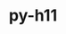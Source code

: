 ---
title: "py-h11"
layout: cache
categories: [package, develop]
meta: {"compilers": ["none"], "num_specs": 37, "num_specs_by_stack": {"data-vis-sdk": 4, "e4s": 6, "e4s-neoverse-v2": 4, "root": 37}, "oss": ["ubuntu20.04", "ubuntu22.04"], "platforms": ["linux"], "stacks": ["data-vis-sdk", "e4s", "e4s-neoverse-v2", "root"], "targets": ["neoverse_v2", "x86_64_v3"], "versions": ["0.13.0", "0.16.0"]}
spec_details: [{"compiler": "none", "hash": "4wlfq35rrucgdb5s7akw3h43f2zfzqbd", "os": "ubuntu20.04", "platform": "linux", "size": "-", "stacks": ["data-vis-sdk", "root"], "target": "x86_64_v3", "variants": ["build_system=python_pip"], "versions": ["0.16.0"]}, {"compiler": "none", "hash": "64rvqpsvjr7stken3tmyvphlwvknnm4x", "os": "ubuntu20.04", "platform": "linux", "size": "-", "stacks": ["data-vis-sdk", "root"], "target": "x86_64_v3", "variants": ["build_system=python_pip"], "versions": ["0.16.0"]}, {"compiler": "none", "hash": "6updvo7e65robbmqtq6vdllsbmxxhdnh", "os": "ubuntu22.04", "platform": "linux", "size": "-", "stacks": ["root"], "target": "x86_64_v3", "variants": ["build_system=python_pip"], "versions": ["0.13.0"]}, {"compiler": "none", "hash": "7v423jrmkf2hra4apgvgbcslr4bijgmr", "os": "ubuntu22.04", "platform": "linux", "size": "-", "stacks": ["e4s", "root"], "target": "x86_64_v3", "variants": ["build_system=python_pip"], "versions": ["0.16.0"]}, {"compiler": "none", "hash": "7zshonou6u543zmkal7vvj4dvmwq4w3y", "os": "ubuntu22.04", "platform": "linux", "size": "-", "stacks": ["e4s", "root"], "target": "x86_64_v3", "variants": ["build_system=python_pip"], "versions": ["0.16.0"]}, {"compiler": "none", "hash": "bqgs3skmbpl5wowt2opz223sh7sfcqfr", "os": "ubuntu22.04", "platform": "linux", "size": "-", "stacks": ["e4s", "root"], "target": "x86_64_v3", "variants": ["build_system=python_pip"], "versions": ["0.16.0"]}, {"compiler": "none", "hash": "bxaqosj4rhoowea4l2i6ak5gzznhdz53", "os": "ubuntu22.04", "platform": "linux", "size": "-", "stacks": ["e4s", "root"], "target": "x86_64_v3", "variants": ["build_system=python_pip"], "versions": ["0.16.0"]}, {"compiler": "none", "hash": "dxela7iswe7t43zyzpcqw7m76etbwzug", "os": "ubuntu22.04", "platform": "linux", "size": "-", "stacks": ["root"], "target": "x86_64_v3", "variants": ["build_system=python_pip"], "versions": ["0.13.0"]}, {"compiler": "none", "hash": "fdoabyw3riuasteccftn3q5rirfvrsvy", "os": "ubuntu22.04", "platform": "linux", "size": "-", "stacks": ["root"], "target": "x86_64_v3", "variants": ["build_system=python_pip"], "versions": ["0.13.0"]}, {"compiler": "none", "hash": "fs6pbbircojyro5ljbek37znojx4dozf", "os": "ubuntu22.04", "platform": "linux", "size": "-", "stacks": ["root"], "target": "x86_64_v3", "variants": ["build_system=python_pip"], "versions": ["0.13.0"]}, {"compiler": "none", "hash": "fz2opuis5a7wg3xfjzr6fqkannglts3d", "os": "ubuntu22.04", "platform": "linux", "size": "-", "stacks": ["root"], "target": "x86_64_v3", "variants": ["build_system=python_pip"], "versions": ["0.13.0"]}, {"compiler": "none", "hash": "h77hv5zx35qmcgp3etjyhqt5omu4kgs2", "os": "ubuntu22.04", "platform": "linux", "size": "-", "stacks": ["root"], "target": "x86_64_v3", "variants": ["build_system=python_pip"], "versions": ["0.16.0"]}, {"compiler": "none", "hash": "iabnchw7fk4schfgqvh5qrefhx7jftnu", "os": "ubuntu22.04", "platform": "linux", "size": "-", "stacks": ["e4s", "root"], "target": "x86_64_v3", "variants": ["build_system=python_pip"], "versions": ["0.16.0"]}, {"compiler": "none", "hash": "jjrwn7qbe7ejldplhue5ka5qpmklngiw", "os": "ubuntu22.04", "platform": "linux", "size": "-", "stacks": ["root"], "target": "x86_64_v3", "variants": ["build_system=python_pip"], "versions": ["0.13.0"]}, {"compiler": "none", "hash": "jwedxi5t673gqbaaqv2xez4q642kyl5x", "os": "ubuntu22.04", "platform": "linux", "size": "-", "stacks": ["e4s", "root"], "target": "x86_64_v3", "variants": ["build_system=python_pip"], "versions": ["0.16.0"]}, {"compiler": "none", "hash": "kmz2zgumwwtshwivokcd5fophfmde4re", "os": "ubuntu22.04", "platform": "linux", "size": "-", "stacks": ["root"], "target": "x86_64_v3", "variants": ["build_system=python_pip"], "versions": ["0.13.0"]}, {"compiler": "none", "hash": "kulu2kohuy35xhktjlgzjoa77rdpmryv", "os": "ubuntu22.04", "platform": "linux", "size": "-", "stacks": ["root"], "target": "x86_64_v3", "variants": ["build_system=python_pip"], "versions": ["0.13.0"]}, {"compiler": "none", "hash": "lg4c3rnvrg44do34tjtofpkndfydswaq", "os": "ubuntu20.04", "platform": "linux", "size": "-", "stacks": ["data-vis-sdk", "root"], "target": "x86_64_v3", "variants": ["build_system=python_pip"], "versions": ["0.16.0"]}, {"compiler": "none", "hash": "mquu2wk4mlep44vvhmw7wjfym7l7nxpy", "os": "ubuntu20.04", "platform": "linux", "size": "-", "stacks": ["data-vis-sdk", "root"], "target": "x86_64_v3", "variants": ["build_system=python_pip"], "versions": ["0.16.0"]}, {"compiler": "none", "hash": "nhtci3nix4rtpujus36d7cmuwrjvupg7", "os": "ubuntu22.04", "platform": "linux", "size": "-", "stacks": ["root"], "target": "x86_64_v3", "variants": ["build_system=python_pip"], "versions": ["0.13.0"]}, {"compiler": "none", "hash": "np7bvs5njgu37ni73awaur2hzokgjl37", "os": "ubuntu22.04", "platform": "linux", "size": "-", "stacks": ["root"], "target": "x86_64_v3", "variants": ["build_system=python_pip"], "versions": ["0.13.0"]}, {"compiler": "none", "hash": "oclwziugzgd6nldcw63vbpb46s6hjlnl", "os": "ubuntu22.04", "platform": "linux", "size": "-", "stacks": ["root"], "target": "x86_64_v3", "variants": ["build_system=python_pip"], "versions": ["0.13.0"]}, {"compiler": "none", "hash": "om7pki2tasvuglzy7i2gtbfctunetfy5", "os": "ubuntu22.04", "platform": "linux", "size": "-", "stacks": ["e4s-neoverse-v2", "root"], "target": "neoverse_v2", "variants": ["build_system=python_pip"], "versions": ["0.16.0"]}, {"compiler": "none", "hash": "ovdu4qljxp5rgkkw3ajxlai6wijd7p62", "os": "ubuntu22.04", "platform": "linux", "size": "-", "stacks": ["root"], "target": "x86_64_v3", "variants": ["build_system=python_pip"], "versions": ["0.13.0"]}, {"compiler": "none", "hash": "poefnftufdgw7qqxdqcjr65bzw7wl5oi", "os": "ubuntu22.04", "platform": "linux", "size": "-", "stacks": ["root"], "target": "x86_64_v3", "variants": ["build_system=python_pip"], "versions": ["0.13.0"]}, {"compiler": "none", "hash": "psej5brg2qwjrgst5j6mu4ozsgr2fiog", "os": "ubuntu22.04", "platform": "linux", "size": "-", "stacks": ["root"], "target": "x86_64_v3", "variants": ["build_system=python_pip"], "versions": ["0.13.0"]}, {"compiler": "none", "hash": "rcspyqi45bkp4ekmvw6zbccjwbahh7ui", "os": "ubuntu22.04", "platform": "linux", "size": "-", "stacks": ["root"], "target": "x86_64_v3", "variants": ["build_system=python_pip"], "versions": ["0.13.0"]}, {"compiler": "none", "hash": "s4hagev4zxnjqvchafr7lchn2m6lsd4z", "os": "ubuntu22.04", "platform": "linux", "size": "-", "stacks": ["root"], "target": "x86_64_v3", "variants": ["build_system=python_pip"], "versions": ["0.16.0"]}, {"compiler": "none", "hash": "td3lrfawn62jrv5cdxd7mp4ioymni4pq", "os": "ubuntu22.04", "platform": "linux", "size": "-", "stacks": ["e4s-neoverse-v2", "root"], "target": "neoverse_v2", "variants": ["build_system=python_pip"], "versions": ["0.16.0"]}, {"compiler": "none", "hash": "tmjn2facclimhnihpskmbl6oj5j2desz", "os": "ubuntu22.04", "platform": "linux", "size": "-", "stacks": ["root"], "target": "x86_64_v3", "variants": ["build_system=python_pip"], "versions": ["0.13.0"]}, {"compiler": "none", "hash": "tsap4ognxjajdvj3c7fmmgirauhsk64z", "os": "ubuntu22.04", "platform": "linux", "size": "-", "stacks": ["e4s-neoverse-v2", "root"], "target": "neoverse_v2", "variants": ["build_system=python_pip"], "versions": ["0.16.0"]}, {"compiler": "none", "hash": "u3o2ilmzzj6o7ochdbl5ynvc3ae54xw5", "os": "ubuntu22.04", "platform": "linux", "size": "-", "stacks": ["root"], "target": "x86_64_v3", "variants": ["build_system=python_pip"], "versions": ["0.13.0"]}, {"compiler": "none", "hash": "v2j5qt5gm64vbcxi2uw7jvllr4okfhjx", "os": "ubuntu22.04", "platform": "linux", "size": "-", "stacks": ["root"], "target": "x86_64_v3", "variants": ["build_system=python_pip"], "versions": ["0.13.0"]}, {"compiler": "none", "hash": "wlj4vshg7y5cvd4qvtfl3y45wuxi4noe", "os": "ubuntu22.04", "platform": "linux", "size": "-", "stacks": ["e4s-neoverse-v2", "root"], "target": "neoverse_v2", "variants": ["build_system=python_pip"], "versions": ["0.16.0"]}, {"compiler": "none", "hash": "y6gil6z2bzcrfbckxyfhjhddklsthja7", "os": "ubuntu22.04", "platform": "linux", "size": "-", "stacks": ["root"], "target": "x86_64_v3", "variants": ["build_system=python_pip"], "versions": ["0.13.0"]}, {"compiler": "none", "hash": "yw52cganwywfgqdxvdn3gdrf7i7rbiko", "os": "ubuntu22.04", "platform": "linux", "size": "-", "stacks": ["root"], "target": "x86_64_v3", "variants": ["build_system=python_pip"], "versions": ["0.13.0"]}, {"compiler": "none", "hash": "yxbzfdndnfxjfw7lx4oshhjyqtrydo4p", "os": "ubuntu22.04", "platform": "linux", "size": "-", "stacks": ["root"], "target": "x86_64_v3", "variants": ["build_system=python_pip"], "versions": ["0.13.0"]}]
---